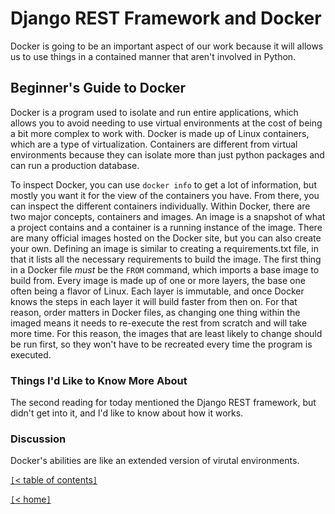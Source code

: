 # Django REST Framework and Docker

Docker is going to be an important aspect of our work because it will allows us to use things in a contained manner that aren't involved in Python.

<!-- https://wsvincent.com/beginners-guide-to-docker/ -->
## Beginner's Guide to Docker

Docker is a program used to isolate and run entire applications, which allows you to avoid needing to use virtual environments at the cost of being a bit more complex to work with. Docker is made up of Linux containers, which are a type of virtualization. Containers are different from virtual environments because they can isolate more than just python packages and can run a production database.

To inspect Docker, you can use `docker info` to get a lot of information, but mostly you want it for the view of the containers you have. From there, you can inspect the different containers individually. Within Docker, there are two major concepts, containers and images. An image is a snapshot of what a project contains and a container is a running instance of the image. There are many official images hosted on the Docker site, but you can also create your own. Defining an image is similar to creating a requirements.txt file, in that it lists all the necessary requirements to build the image. The first thing in a Docker file *must* be the `FROM` command, which imports a base image to build from. Every image is made up of one or more layers, the base one often being a flavor of Linux. Each layer is immutable, and once Docker knows the steps in each layer it will build faster from then on. For that reason, order matters in Docker files, as changing one thing within the imaged means it needs to re-execute the rest from scratch and will take more time. For this reason, the images that are least likely to change should be run first, so they won't have to be recreated every time the program is executed.

### Things I'd Like to Know More About

The second reading for today mentioned the Django REST framework, but didn't get into it, and I'd like to know about how it works.

### Discussion

Docker's abilities are like an extended version of virutal environments.

[`[`< table of contents`]`](code401.md)

[`[`< home`]`](README.md)
